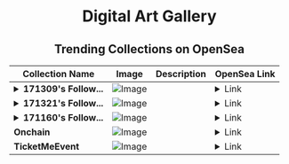 <div align="center">

# Digital Art Gallery

## Trending Collections on OpenSea

| Collection Name                       | Image                                                                                     | Description                       | OpenSea Link                                                                                          |
|---------------------------------------|-------------------------------------------------------------------------------------------|-----------------------------------|--------------------------------------------------------------------------------------------------------|
| **<details><summary>171309's Follow...</summary>171309's Follower</details>** | ![Image](https://i.seadn.io/s/raw/files/19f9f090920392cc3650cbdf4361755b.png?w=500&auto=format?w=200&auto=format) |  | <details><summary>Link</summary>[171309's Follower](https://opensea.io/collection/171309-s-follower)</details> |
| **<details><summary>171321's Follow...</summary>171321's Follower</details>** | ![Image](https://i.seadn.io/s/raw/files/19f9f090920392cc3650cbdf4361755b.png?w=500&auto=format?w=200&auto=format) |  | <details><summary>Link</summary>[171321's Follower](https://opensea.io/collection/171321-s-follower)</details> |
| **<details><summary>171160's Follow...</summary>171160's Follower</details>** | ![Image](https://i.seadn.io/s/raw/files/19f9f090920392cc3650cbdf4361755b.png?w=500&auto=format?w=200&auto=format) |  | <details><summary>Link</summary>[171160's Follower](https://opensea.io/collection/171160-s-follower)</details> |
| **Onchain** | ![Image](https://i.seadn.io/s/raw/files/f91983184d5bf995a291988e41e7c26e.jpg?w=500&auto=format?w=200&auto=format) |  | <details><summary>Link</summary>[Onchain](https://opensea.io/collection/onchain-134)</details> |
| **TicketMeEvent** | ![Image](https://i.seadn.io/s/raw/files/e1d25decfe6e078c189fa8c613cd5420.png?w=500&auto=format?w=200&auto=format) |  | <details><summary>Link</summary>[TicketMeEvent](https://opensea.io/collection/ticketmeevent-1259)</details> |

</div>